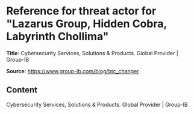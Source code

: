 # Reference for threat actor for "Lazarus Group, Hidden Cobra, Labyrinth Chollima"

**Title**: Cybersecurity Services, Solutions & Products. Global Provider | Group-IB

**Source**: https://www.group-ib.com/blog/btc_changer

## Content






Cybersecurity Services, Solutions & Products. Global Provider | Group-IB
























